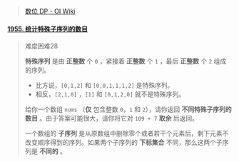 >
>
> [数位 DP - OI Wiki](https://oi-wiki.org/dp/number/)

#### [1955. 统计特殊子序列的数目](https://leetcode.cn/problems/count-number-of-special-subsequences/)

> 难度困难28
>
> **特殊序列** 是由 **正整数** 个 `0` ，紧接着 **正整数** 个 `1` ，最后 **正整数** 个 `2` 组成的序列。
>
> - 比方说，`[0,1,2]` 和 `[0,0,1,1,1,2]` 是特殊序列。
> - 相反，`[2,1,0]` ，`[1]` 和 `[0,1,2,0]` 就不是特殊序列。
>
> 给你一个数组 `nums` （**仅** 包含整数 `0`，`1` 和 `2`），请你返回 **不同特殊子序列的数目** 。由于答案可能很大，请你将它对 `109 + 7` **取余** 后返回。
>
> 一个数组的 **子序列** 是从原数组中删除零个或者若干个元素后，剩下元素不改变顺序得到的序列。如果两个子序列的 **下标集合** 不同，那么这两个子序列是 **不同的** 。
